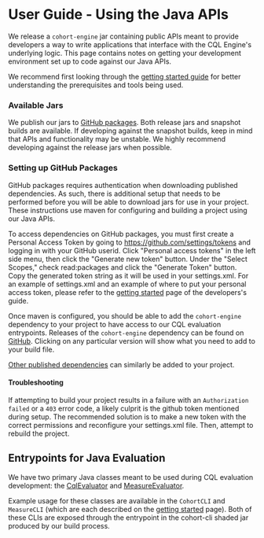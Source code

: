 # User Guide - Using the Java APIs

We release a `cohort-engine` jar containing public APIs meant to provide developers a way to write applications that
interface with the CQL Engine's underlying logic. This page contains notes on getting your development environment
set up to code against our Java APIs.

We recommend first looking through the [getting started guide](user-guide/getting-started.md) for better understanding the prerequisites and tools being used.

### Available Jars
We publish our jars to [GitHub packages](https://github.com/Alvearie/quality-measure-and-cohort-service/packages/).
Both release jars and snapshot builds are available.
If developing against the snapshot builds, keep in mind that APIs and functionality may be unstable.
We highly recommend developing against the release jars when possible.

### Setting up GitHub Packages
GitHub packages requires authentication when downloading published dependencies. As such, there is additional setup that
needs to be performed before you will be able to download jars for use in your project. These instructions use maven
for configuring and building a project using our Java APIs.

To access dependencies on GitHub packages, you must first create a Personal Access Token by going to https://github.com/settings/tokens and logging in with your GitHub userid. Click "Personal access tokens" in the left side menu, then click the "Generate new token" button. Under the "Select Scopes," check read:packages and click the "Generate Token" button. Copy the generated token string as it will be used in your settings.xml. For an example of settings.xml and an example of where to put your personal access token, please refer to the [getting started](dev-guide/getting-started?id=build-the-code) page of the developers's guide.

Once maven is configured, you should be able to add the `cohort-engine` dependency to your project to have access to
our CQL evaluation entrypoints. Releases of the `cohort-engine` dependency can be found on [GitHub](https://github.com/Alvearie/quality-measure-and-cohort-service/packages/471313/versions).
Clicking on any particular version will show what you need to add to your build file.

[Other published dependencies](https://github.com/orgs/Alvearie/packages?repo_name=quality-measure-and-cohort-service)
can similarly be added to your project.

#### Troubleshooting
If attempting to build your project results in a failure with an `Authorization failed` or a `403` error code, a likely
culprit is the github token mentioned during setup. The recommended solution is to make a new token with
the correct permissions and reconfigure your settings.xml file. Then, attempt to rebuild the project.

## Entrypoints for Java Evaluation
We have two primary Java classes meant to be used during CQL evaluation development: the [CqlEvaluator](https://github.com/Alvearie/quality-measure-and-cohort-service/blob/main/cohort-engine/src/main/java/com/ibm/cohort/engine/CqlEvaluator.java)
and [MeasureEvaluator](https://github.com/Alvearie/quality-measure-and-cohort-service/blob/main/cohort-engine/src/main/java/com/ibm/cohort/engine/measure/MeasureEvaluator.java).

Example usage for these classes are available in the `CohortCLI` and `MeasureCLI` (which are each described on
the [getting started](user-guide/getting-started.md) page).
Both of these CLIs are exposed through the entrypoint in the cohort-cli shaded jar produced by our build process.
